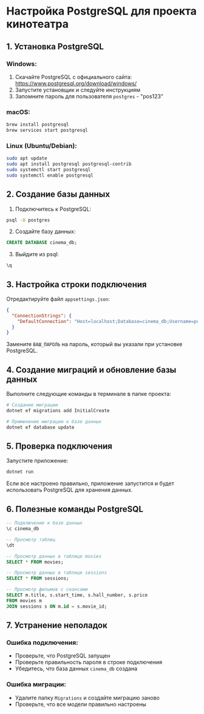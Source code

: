 # Настройка PostgreSQL для проекта кинотеатра

## 1. Установка PostgreSQL

### Windows:
1. Скачайте PostgreSQL с официального сайта: https://www.postgresql.org/download/windows/
2. Запустите установщик и следуйте инструкциям
3. Запомните пароль для пользователя `postgres` - "pos123"

### macOS:
```bash
brew install postgresql
brew services start postgresql
```

### Linux (Ubuntu/Debian):
```bash
sudo apt update
sudo apt install postgresql postgresql-contrib
sudo systemctl start postgresql
sudo systemctl enable postgresql
```

## 2. Создание базы данных

1. Подключитесь к PostgreSQL:
```bash
psql -U postgres
```

2. Создайте базу данных:
```sql
CREATE DATABASE cinema_db;
```

3. Выйдите из psql:
```sql
\q
```

## 3. Настройка строки подключения

Отредактируйте файл `appsettings.json`:

```json
{
  "ConnectionStrings": {
    "DefaultConnection": "Host=localhost;Database=cinema_db;Username=postgres;Password=pos123"
  }
}
```

Замените `ВАШ_ПАРОЛЬ` на пароль, который вы указали при установке PostgreSQL.

## 4. Создание миграций и обновление базы данных

Выполните следующие команды в терминале в папке проекта:

```bash
# Создание миграции
dotnet ef migrations add InitialCreate

# Применение миграции к базе данных
dotnet ef database update
```

## 5. Проверка подключения

Запустите приложение:
```bash
dotnet run
```

Если все настроено правильно, приложение запустится и будет использовать PostgreSQL для хранения данных.

## 6. Полезные команды PostgreSQL

```sql
-- Подключение к базе данных
\c cinema_db

-- Просмотр таблиц
\dt

-- Просмотр данных в таблице movies
SELECT * FROM movies;

-- Просмотр данных в таблице sessions
SELECT * FROM sessions;

-- Просмотр фильмов с сеансами
SELECT m.title, s.start_time, s.hall_number, s.price 
FROM movies m 
JOIN sessions s ON m.id = s.movie_id;
```

## 7. Устранение неполадок

### Ошибка подключения:
- Проверьте, что PostgreSQL запущен
- Проверьте правильность пароля в строке подключения
- Убедитесь, что база данных `cinema_db` создана

### Ошибка миграции:
- Удалите папку `Migrations` и создайте миграцию заново
- Проверьте, что все модели правильно настроены 